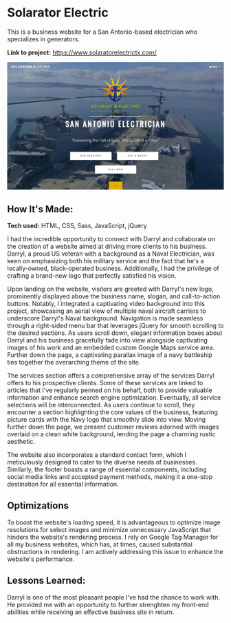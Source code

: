 # Solarator Electric

This is a business website for a San Antonio-based electrician who specializes in generators.

**Link to project:** https://www.solaratorelectrictx.com/

![portfolio website](/images/solarator.webp)

## How It's Made:

**Tech used:** HTML, CSS, Sass, JavaScript, jQuery

I had the incredible opportunity to connect with Darryl and collaborate on the creation of a website aimed at driving more clients to his business. Darryl, a proud US veteran with a background as a Naval Electrician, was keen on emphasizing both his military service and the fact that he's a locally-owned, black-operated business. Additionally, I had the privilege of crafting a brand-new logo that perfectly satisfied his vision.

Upon landing on the website, visitors are greeted with Darryl's new logo, prominently displayed above the business name, slogan, and call-to-action buttons. Notably, I integrated a captivating video background into this project, showcasing an aerial view of multiple naval aircraft carriers to underscore Darryl's Naval background. Navigation is made seamless through a right-sided menu bar that leverages jQuery for smooth scrolling to the desired sections. As users scroll down, elegant information boxes about Darryl and his business gracefully fade into view alongside captivating images of his work and an embedded custom Google Maps service area. Further down the page, a captivating parallax image of a navy battleship ties together the overarching theme of the site.

The services section offers a comprehensive array of the services Darryl offers to his prospective clients. Some of these services are linked to articles that I've regularly penned on his behalf, both to provide valuable information and enhance search engine optimization. Eventually, all service selections will be interconnected. As users continue to scroll, they encounter a section highlighting the core values of the business, featuring picture cards with the Navy logo that smoothly slide into view. Moving further down the page, we present customer reviews adorned with images overlaid on a clean white background, lending the page a charming rustic aesthetic.

The website also incorporates a standard contact form, which I meticulously designed to cater to the diverse needs of businesses. Similarly, the footer boasts a range of essential components, including social media links and accepted payment methods, making it a one-stop destination for all essential information.

## Optimizations

To boost the website's loading speed, it is advantageous to optimize image resolutions for select images and minimize unnecessary JavaScript that hinders the website's rendering process. I rely on Google Tag Manager for all my business websites, which has, at times, caused substantial obstructions in rendering. I am actively addressing this issue to enhance the website's performance.

## Lessons Learned:

Darryl is one of the most pleasant people I've had the chance to work with. He provided me with an opportunity to further strenghten my front-end abilities while receiving an effective business site in return.
